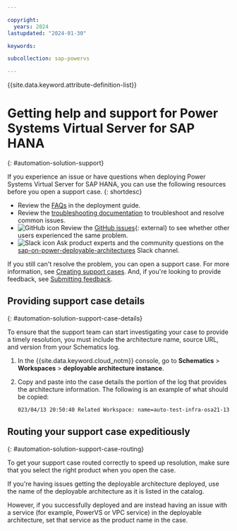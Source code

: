 ```yaml
---

copyright:
  years: 2024
lastupdated: "2024-01-30"

keywords:

subcollection: sap-powervs

---
```


{{site.data.keyword.attribute-definition-list}}


# Getting help and support for Power Systems Virtual Server for SAP HANA
{: #automation-solution-support}

If you experience an issue or have questions when deploying Power Systems Virtual Server for SAP HANA, you can use the following resources before you open a support case.
{: shortdesc}

- Review the [FAQs](/docs/sap-powervs?topic=sap-powervs-automation-faqs) in the deployment guide.
- Review the [troubleshooting documentation](/docs/sap-powervs?topic=sap-powervs-troubleshoot-deploy) to troubleshoot and resolve common issues.
- ![GitHub icon](../icons/logo-github-16.svg "GitHub icon") Review the [GitHub issues](https://github.com/terraform-ibm-modules/terraform-ibm-powervs-sap/issues){: external} to see whether other users experienced the same problem.
- ![Slack icon](../icons/logo-slack-16.svg "Slack icon") Ask product experts and the community questions on the [sap-on-power-deployable-architectures](https://ibm-cloudplatform.slack.com/archives/C04RJB1UX53) Slack channel.


If you still can't resolve the problem, you can open a support case. For more information, see [Creating support cases](/docs/get-support?topic=get-support-open-case). And, if you're looking to provide feedback, see [Submitting feedback](/docs/overview?topic=overview-feedback).

## Providing support case details
{: #automation-solution-support-case-details}

To ensure that the support team can start investigating your case to provide a timely resolution, you must include the architecture name, source URL, and version from your Schematics log.

1. In the {{site.data.keyword.cloud_notm}} console, go to **Schematics** > **Workspaces** > **deployable architecture instance**.
1. Copy and paste into the case details the portion of the log that provides the architecture information. The following is an example of what should be copied:

   ```sh
   023/04/13 20:50:40 Related Workspace: name=auto-test-infra-osa21-13-04-2023, sourcerelease=(not specified), sourceurl=https://github.com/terraform-ibm-modules/terraform-ibm-powervs-infrastructure/archive/v1.2.0.tar.gz, folder=terraform-ibm-powervs-infrastructure-1.2.0/solutions/ibm-catalog/full-stack
   ```


## Routing your support case expeditiously 
{: #automation-solution-support-case-routing}

To get your support case routed correctly to speed up resolution, make sure that you select the right product when you open the case.

If you're having issues getting the deployable architecture deployed, use the name of the deployable architecture as it is listed in the catalog.

However, if you successfully deployed and are instead having an issue with a service (for example, PowerVS or VPC service) in the deployable architecture, set that service as the product name in the case. 

